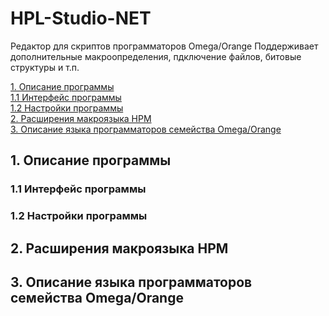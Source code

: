 # HPL-Studio-NET
Редактор для скриптов программаторов Omega/Orange
Поддерживает дополнительные макроопределения, пдключение файлов, битовые структуры и т.п. 

[1. Описание программы](#1-Описание-программы)  
[1.1 Интерфейс программы](#11-Интерфейс-программы)  
[1.2 Настройки программы](#12-Настройки-программы)  
[2. Расширения макроязыка HPM](#2-Расширения-макроязыка-HPM)  
[3. Описание языка программаторов семейства Omega/Orange](#3-Описание-языка-программаторов-семейства-OmegaOrange)  

## 1. Описание программы

### 1.1 Интерфейс программы

### 1.2 Настройки программы


## 2. Расширения макроязыка HPM

## 3. Описание языка программаторов семейства Omega/Orange


